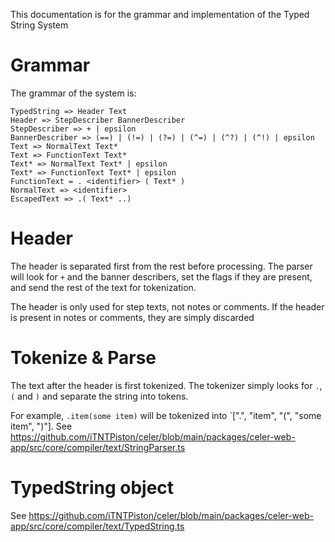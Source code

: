This documentation is for the grammar and implementation of the Typed String System

# Grammar
The grammar of the system is:
```
TypedString => Header Text
Header => StepDescriber BannerDescriber
StepDescriber => + | epsilon
BannerDescriber => (==) | (!=) | (?=) | (^=) | (^?) | (^!) | epsilon
Text => NormalText Text*
Text => FunctionText Text*
Text* => NormalText Text* | epsilon
Text* => FunctionText Text* | epsilon
FunctionText = . <identifier> ( Text* )
NormalText => <identifier>
EscapedText => .( Text* ..)
```

# Header
The header is separated first from the rest before processing. The parser will look for `+` and the banner describers, set the flags if they are present, and send the rest of the text for tokenization.

The header is only used for step texts, not notes or comments. If the header is present in notes or comments, they are simply discarded

# Tokenize & Parse
The text after the header is first tokenized. The tokenizer simply looks for `.`, `(` and `)` and separate the string into tokens.

For example, `.item(some item)` will be tokenized into `[".", "item", "(", "some item", ")"]. See https://github.com/iTNTPiston/celer/blob/main/packages/celer-web-app/src/core/compiler/text/StringParser.ts

# TypedString object
See https://github.com/iTNTPiston/celer/blob/main/packages/celer-web-app/src/core/compiler/text/TypedString.ts
